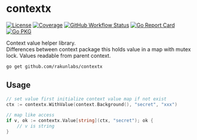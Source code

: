 # contextx

[![License](https://img.shields.io/github/license/rakunlabs/contextx?color=red&style=flat-square)](https://raw.githubusercontent.com/rakunlabs/contextx/main/LICENSE)
[![Coverage](https://img.shields.io/sonar/coverage/rakunlabs_contextx?logo=sonarcloud&server=https%3A%2F%2Fsonarcloud.io&style=flat-square)](https://sonarcloud.io/summary/overall?id=rakunlabs_contextx)
[![GitHub Workflow Status](https://img.shields.io/github/actions/workflow/status/rakunlabs/contextx/test.yml?branch=main&logo=github&style=flat-square&label=ci)](https://github.com/rakunlabs/contextx/actions)
[![Go Report Card](https://goreportcard.com/badge/github.com/rakunlabs/contextx?style=flat-square)](https://goreportcard.com/report/github.com/rakunlabs/contextx)
[![Go PKG](https://raw.githubusercontent.com/rakunlabs/guide/main/badge/custom/reference.svg)](https://pkg.go.dev/github.com/rakunlabs/contextx)

Context value helper library.  
Differences between context package this holds value in a map with mutex lock. Values readable from parent context.

```sh
go get github.com/rakunlabs/contextx
```

## Usage

```go
// set value first initialize context value map if not exist
ctx := contextx.WithValue(context.Background(), "secret", "xxx")

// map like access
if v, ok := contextx.Value[string](ctx, "secret"); ok {
    // v is string
}
```
